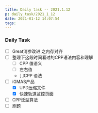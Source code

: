 ```yaml
---
title: Daily task -- 2021.1.12
p: daily_task/2021_1_12
date: 2021-01-12 14:07:54
tags:
---
```



### Daily Task


<!--more-->


* [ ] Great消参改进 之内存对齐
* [ ] 整理下这段时间看过的CPP语法内容和理解
    * [ ] CPP 值语义
    * [ ] 左右值
    * [ ]CPP 语法
* [ ] iGMAS产品
  * [x] UPD压缩文件
  * [x] 快速轨道监控页面
* [ ] CPP泛型算法
* [ ] 刷题